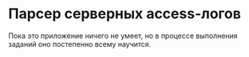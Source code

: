 # Парсер серверных access-логов </br>
Пока это приложение ничего не умеет, но в процессе выполнения заданий оно постепенно всему научится.